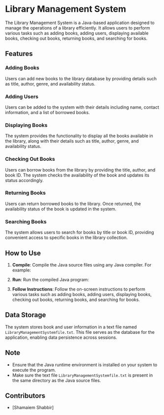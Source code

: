 # Library Management System

The Library Management System is a Java-based application designed to manage the operations of a library efficiently. It allows users to perform various tasks such as adding books, adding users, displaying available books, checking out books, returning books, and searching for books.

## Features

### Adding Books

Users can add new books to the library database by providing details such as title, author, genre, and availability status.

### Adding Users

Users can be added to the system with their details including name, contact information, and a list of borrowed books.

### Displaying Books

The system provides the functionality to display all the books available in the library, along with their details such as title, author, genre, and availability status.

### Checking Out Books

Users can borrow books from the library by providing the title, author, and book ID. The system checks the availability of the book and updates its status accordingly.

### Returning Books

Users can return borrowed books to the library. Once returned, the availability status of the book is updated in the system.

### Searching Books

The system allows users to search for books by title or book ID, providing convenient access to specific books in the library collection.

## How to Use

1. **Compile**: Compile the Java source files using any Java compiler. For example:

2. **Run**: Run the compiled Java program:

3. **Follow Instructions**: Follow the on-screen instructions to perform various tasks such as adding books, adding users, displaying books, checking out books, returning books, and searching for books.

## Data Storage

The system stores book and user information in a text file named `LibraryManagementSystemfile.txt`. This file serves as the database for the application, enabling data persistence across sessions.

## Note

- Ensure that the Java runtime environment is installed on your system to execute the program.
- Make sure the text file `LibraryManagementSystemfile.txt` is present in the same directory as the Java source files.

## Contributors

- [Shamaiem Shabbir]
